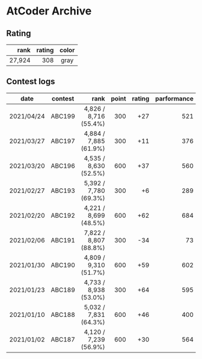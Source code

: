 # AtCoder Archive

## Rating

| rank | rating | color |
|---:|--:|:--:|
| 27,924 | 308 | gray |

## Contest logs

| date | contest | rank | point | rating | parformance |
|:---:|:--:|--:|--:|--:|--:|
| 2021/04/24 | ABC199 | 4,826 / 8,716 (55.4%) | 300 | +27 | 521 |
| 2021/03/27 | ABC197 | 4,884 / 7,885 (61.9%) | 300 | +11 | 376 |
| 2021/03/20 | ABC196 | 4,535 / 8,630 (52.5%) | 600 | +37 | 560 |
| 2021/02/27 | ABC193 | 5,392 / 7,780 (69.3%) | 300 | +6 | 289 |
| 2021/02/20 | ABC192 | 4,221 / 8,699 (48.5%) | 600 | +62 | 684 |
| 2021/02/06 | ABC191 | 7,822 / 8,807 (88.8%) | 300 | -34 | 73 |
| 2021/01/30 | ABC190 | 4,809 / 9,310 (51.7%) | 600 | +59 | 602 |
| 2021/01/23 | ABC189 | 4,733 / 8,938 (53.0%) | 300 | +64 | 595 |
| 2021/01/10 | ABC188 | 5,032 / 7,831 (64.3%) | 600 | +46 | 400 |
| 2021/01/02 | ABC187 | 4,120 / 7,239 (56.9%) | 600 | +30 | 564 |